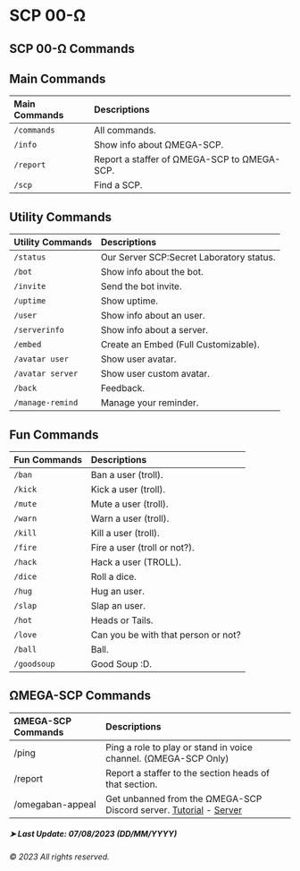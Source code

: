 # SCP 00-Ω
## SCP 00-Ω Commands

## Main Commands
| Main Commands | Descriptions |
| :--- | :--- |
| `/commands` | All commands. |
| `/info` | Show info about ΩMEGA-SCP. |
| `/report` | Report a staffer of ΩMEGA-SCP to ΩMEGA-SCP. |
| `/scp` | Find a SCP. |

## Utility Commands
| Utility Commands | Descriptions |
| :--- | :--- |
| `/status` | Our Server SCP:Secret Laboratory status. |
| `/bot` | Show info about the bot. |
| `/invite` | Send the bot invite. |
| `/uptime` | Show uptime. |
| `/user` | Show info about an user. |
| `/serverinfo` | Show info about a server. |
| `/embed` | Create an Embed (Full Customizable). |
| `/avatar user` | Show user avatar. |
| `/avatar server` | Show user custom avatar. |
| `/back` | Feedback. |
| `/manage-remind` | Manage your reminder. |

## Fun Commands
| Fun Commands | Descriptions |
| :--- | :--- |
| `/ban` | Ban a user (troll). |
| `/kick` | Kick a user (troll). |
| `/mute` | Mute a user (troll). |
| `/warn` | Warn a user (troll). |
| `/kill` | Kill a user (troll). |
| `/fire` | Fire a user (troll or not?). |
| `/hack` | Hack a user (TROLL). |
| `/dice` | Roll a dice. |
| `/hug` | Hug an user. |
| `/slap` | Slap an user. |
| `/hot` | Heads or Tails. |
| `/love` | Can you be with that person or not? |
| `/ball` | Ball. |
| `/goodsoup` | Good Soup :D. |

## ΩMEGA-SCP Commands
| ΩMEGA-SCP Commands | Descriptions |
| :--- | :--- |
| /ping | Ping a role to play or stand in voice channel. (ΩMEGA-SCP Only) |
| /report | Report a staffer to the section heads of that section. |
| /omegaban-appeal | Get unbanned from the ΩMEGA-SCP Discord server. [Tutorial](https://youtu.be/t1HqZHBUbpg) - [Server](https://discord.gg/e29vFwPR3P) |

##### ➤ Last Update: 07/08/2023 (DD/MM/YYYY)
###### © 2023 All rights reserved.
